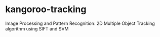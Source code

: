 # kangoroo-tracking
Image Processing and Pattern Recognition: 2D Multiple Object Tracking algorithm using SIFT and SVM
